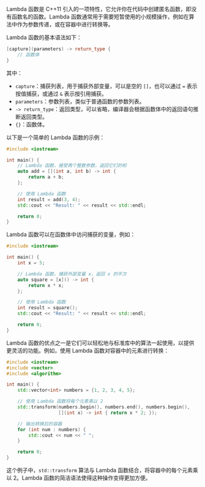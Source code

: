Lambda 函数是 C++11 引入的一项特性，它允许你在代码中创建匿名函数，即没有函数名的函数。Lambda 函数通常用于需要短暂使用的小规模操作，例如在算法中作为参数传递，或在容器中进行转换等。

Lambda 函数的基本语法如下：

```cpp
[capture](parameters) -> return_type {
    // 函数体
}
```

其中：
- `capture`：捕获列表，用于捕获外部变量，可以是空的 `[]`，也可以通过 `=` 表示按值捕获，或通过 `&` 表示按引用捕获。
- `parameters`：参数列表，类似于普通函数的参数列表。
- `-> return_type`：返回类型，可以省略，编译器会根据函数体中的返回语句推断返回类型。
- `{}`：函数体。

以下是一个简单的 Lambda 函数的示例：

```cpp
#include <iostream>

int main() {
    // Lambda 函数，接受两个整数参数，返回它们的和
    auto add = [](int a, int b) -> int {
        return a + b;
    };

    // 使用 Lambda 函数
    int result = add(3, 4);
    std::cout << "Result: " << result << std::endl;

    return 0;
}
```

Lambda 函数可以在函数体中访问捕获的变量，例如：

```cpp
#include <iostream>

int main() {
    int x = 5;

    // Lambda 函数，捕获外部变量 x，返回 x 的平方
    auto square = [x]() -> int {
        return x * x;
    };

    // 使用 Lambda 函数
    int result = square();
    std::cout << "Result: " << result << std::endl;

    return 0;
}
```

Lambda 函数的优点之一是它们可以轻松地与标准库中的算法一起使用，以提供更灵活的功能。例如，使用 Lambda 函数对容器中的元素进行转换：

```cpp
#include <iostream>
#include <vector>
#include <algorithm>

int main() {
    std::vector<int> numbers = {1, 2, 3, 4, 5};

    // 使用 Lambda 函数将每个元素乘以 2
    std::transform(numbers.begin(), numbers.end(), numbers.begin(),
                   [](int x) -> int { return x * 2; });

    // 输出转换后的容器
    for (int num : numbers) {
        std::cout << num << " ";
    }

    return 0;
}
```

这个例子中，`std::transform` 算法与 Lambda 函数结合，将容器中的每个元素乘以 2。Lambda 函数的简洁语法使得这种操作变得更加方便。